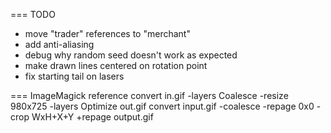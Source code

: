 ﻿=== TODO
* move "trader" references to "merchant"
* add anti-aliasing
* debug why random seed doesn't work as expected
* make drawn lines centered on rotation point
* fix starting tail on lasers

=== ImageMagick reference
convert in.gif -layers Coalesce -resize 980x725 -layers Optimize out.gif
convert input.gif -coalesce -repage 0x0 -crop WxH+X+Y +repage output.gif
